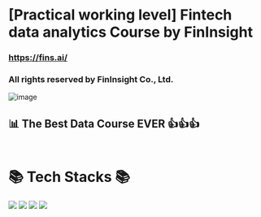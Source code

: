 # [Practical working level] Fintech data analytics Course by FinInsight <br>
### https://fins.ai/ <br>
### All rights reserved by FinInsight Co., Ltd.<br>

![image](https://github.com/baikAnalyst/Seoul_Software_Academy/assets/144884963/85616578-a599-4067-b97c-8517ebce2d49)

## 📊 The Best Data Course EVER 👍👍👍<br><br>

# 📚 Tech Stacks 📚

<img src="https://img.shields.io/badge/Python-3776AB?style=for-the-badge&logo=Python&logoColor=white">


<img src="https://img.shields.io/badge/TensorFlow-FF6F00?style=for-the-badge&logo=TensorFlow&logoColor=white">


<img src="https://img.shields.io/badge/mysql-4479A1?style=for-the-badge&logo=mysql&logoColor=white">


<img src="https://img.shields.io/badge/github-181717?style=for-the-badge&logo=github&logoColor=white">


